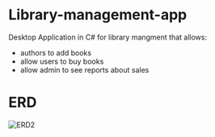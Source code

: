 # Library-management-app
Desktop Application in C# for library mangment that allows:
- authors to add books 
- allow users to buy books 
- allow admin to see reports about sales

# ERD

![ERD2](https://github.com/3ashryy2/Library-management-app/assets/96386074/b80796f5-81d2-4af1-a17e-15db3fb35c92)




